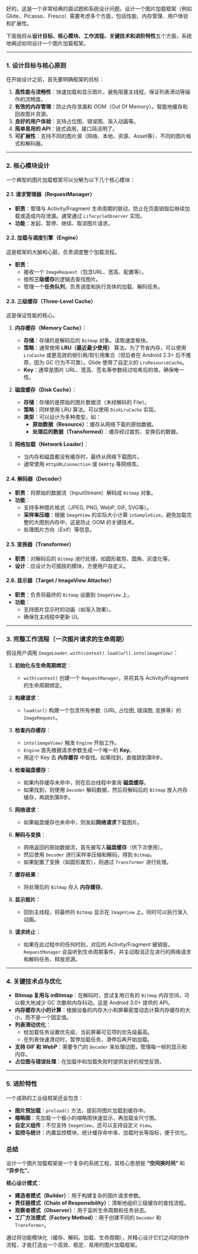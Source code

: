 好的，这是一个非常经典的面试题和系统设计问题。设计一个图片加载框架（例如 Glide、Picasso、Fresco）需要考虑多个方面，包括性能、内存管理、用户体验和扩展性。

下面我将从**设计目标、核心模块、工作流程、关键技术和进阶特性**五个方面，系统地阐述如何设计一个图片加载框架。

---

### 1. 设计目标与核心原则

在开始设计之前，首先要明确框架的目标：

1.  **高性能与流畅性**：快速加载和显示图片，避免阻塞主线程，保证列表滑动等操作的流畅度。
2.  **有效的内存管理**：防止内存泄漏和 OOM（Out Of Memory）。智能地缓存和回收图片资源。
3.  **良好的用户体验**：支持占位图、错误图、渐入动画等。
4.  **简单易用的 API**：链式调用，接口简洁明了。
5.  **可扩展性**：支持不同的图片源（网络、本地、资源、Asset等）、不同的图片格式和解码器。

---

### 2. 核心模块设计

一个典型的图片加载框架可以分解为以下几个核心模块：

#### 2.1. 请求管理器（RequestManager）
*   **职责**：管理与 Activity/Fragment 生命周期的联动，防止在页面销毁后继续加载或造成内存泄漏。通常通过 `LifecycleObserver` 实现。
*   **功能**：发起、暂停、继续、取消图片请求。

#### 2.2. 加载与调度引擎（Engine）
这是框架的大脑和心脏，负责调度整个加载流程。
*   **职责**：
    *   接收一个 `ImageRequest`（包含URL、宽高、配置等）。
    *   按照**三级缓存**的逻辑去查找图片。
    *   管理一个**任务队列**，负责调度和执行具体的加载、解码任务。

#### 2.3. 三级缓存（Three-Level Cache）
这是保证性能的核心。
1.  **内存缓存（Memory Cache）**：
    *   **存储**：存储的是解码后的 `Bitmap` 对象。读取速度极快。
    *   **策略**：通常使用 **LRU（最近最少使用）** 算法。为了节省内存，可以使用 `LruCache` 或更高效的弱引用/软引用集合（但后者在 Android 2.3+ 后不推荐，因为 GC 行为不可靠）。Glide 使用了自定义的 `LruResourceCache`。
    *   **Key**：通常是图片 URL、宽高、签名等参数经过哈希后的值，确保唯一性。

2.  **磁盘缓存（Disk Cache）**：
    *   **存储**：存储的是原始的图片数据流（未经解码的 File）。
    *   **策略**：同样使用 LRU 算法。可以使用 `DiskLruCache` 实现。
    *   **类型**：可以设计为多种类型，如：
        *   **原始数据（Resource）**：缓存从网络下载的原始数据。
        *   **处理后的数据（Transformed）**：缓存经过裁剪、变换后的数据。

3.  **网络加载（Network Loader）**：
    *   当内存和磁盘都没有缓存时，最终从网络下载图片。
    *   通常使用 `HttpURLConnection` 或 `OkHttp` 等网络库。

#### 2.4. 解码器（Decoder）
*   **职责**：将原始的数据流（InputStream）解码成 `Bitmap` 对象。
*   **功能**：
    *   支持多种图片格式（JPEG, PNG, WebP, GIF, SVG等）。
    *   **采样率压缩**：根据 `ImageView` 的实际大小计算 `inSampleSize`，避免加载完整的大图到内存中，这是防止 OOM 的关键技术。
    *   处理图片方向（Exif）等信息。

#### 2.5. 变换器（Transformer）
*   **职责**：对解码后的 `Bitmap` 进行处理，如圆形裁剪、圆角、灰度化等。
*   **设计**：应设计为可插拔的模块，方便用户自定义。

#### 2.6. 显示器（Target / ImageView Attacher）
*   **职责**：负责将最终的 `Bitmap` 设置到 `ImageView` 上。
*   **功能**：
    *   支持图片显示时的动画（如渐入效果）。
    *   确保在主线程中更新 UI。

---

### 3. 完整工作流程（一次图片请求的生命周期）

假设用户调用 `ImageLoader.with(context).load(url).into(imageView)`：

1.  **初始化与生命周期绑定**：
    *   `with(context)` 创建一个 `RequestManager`，并将其与 Activity/Fragment 的生命周期绑定。

2.  **构建请求**：
    *   `load(url)` 构建一个包含所有参数（URL, 占位图, 错误图, 变换等）的 `ImageRequest`。

3.  **检查内存缓存**：
    *   `into(imageView)` 触发 `Engine` 开始工作。
    *   `Engine` 首先根据请求参数生成一个唯一的 **Key**。
    *   用这个 Key 去 **内存缓存** 中查找。如果找到，直接跳到第8步。

4.  **检查磁盘缓存**：
    *   如果内存缓存未命中，则在后台线程中查询 **磁盘缓存**。
    *   如果找到，则使用 `Decoder` 解码数据，然后将解码后的 `Bitmap` 放入内存缓存，再跳到第8步。

5.  **网络请求**：
    *   如果磁盘缓存也未命中，则发起**网络请求**下载图片。

6.  **解码与变换**：
    *   网络返回的原始数据流，首先被写入**磁盘缓存**（供下次使用）。
    *   然后使用 `Decoder` 进行采样率压缩和解码，得到 `Bitmap`。
    *   如果配置了变换（如圆形裁剪），则通过 `Transformer` 进行处理。

7.  **缓存结果**：
    *   将处理后的 `Bitmap` 存入 **内存缓存**。

8.  **显示图片**：
    *   回到主线程，将最终的 `Bitmap` 显示在 `ImageView` 上。同时可以执行渐入动画。

9.  **请求终止**：
    *   如果在此过程中的任何时刻，对应的 Activity/Fragment 被销毁，`RequestManager` 会监听到生命周期事件，并主动取消正在进行的网络请求和解码任务，释放资源。

---

### 4. 关键技术点与优化

*   **Bitmap 复用与 inBitmap**：在解码时，尝试复用已有的 `Bitmap` 内存空间，可以极大地减少 GC 次数和内存抖动。这是 Android 3.0+ 提供的 API。
*   **内存缓存大小的计算**：根据设备的内存大小和屏幕密度动态计算内存缓存的大小，而不是一个固定值。
*   **列表滑动优化**：
    *   给加载任务设置优先级，当前屏幕可见项的优先级最高。
    *   在列表快速滑动时，暂停加载任务，滑停后再开始加载。
*   **支持 GIF 和 WebP**：需要专门的 `Decoder` 来处理动图，管理每一帧的显示和内存。
*   **占位图与错误处理**：在加载中和加载失败时提供友好的视觉反馈。

---

### 5. 进阶特性

一个成熟的工业级框架还会包含：

*   **图片预加载**：`preload()` 方法，提前将图片加载到缓存中。
*   **缩略图**：先加载一个极小的缩略图快速显示，再加载全尺寸图。
*   **自定义组件**：不仅支持 `ImageView`，还可以支持自定义 `View`。
*   **监控与统计**：内置监控模块，统计缓存命中率、加载时长等指标，便于优化。

### 总结

设计一个图片加载框架是一个复杂的系统工程，其核心思想是 **“空间换时间”** 和 **“异步化”**。

**核心设计模式**：
*   **建造者模式（Builder）**：用于构建复杂的图片请求参数。
*   **责任链模式（Chain of Responsibility）**：清晰地组织三级缓存的查找流程。
*   **观察者模式（Observer）**：用于监听生命周期和任务状态。
*   **工厂方法模式（Factory Method）**：用于创建不同的 `Decoder` 和 `Transformer`。

通过将功能模块化（缓存、解码、加载、生命周期），并精心设计它们之间的协作流程，才能打造出一个高效、稳定、易用的图片加载框架。
